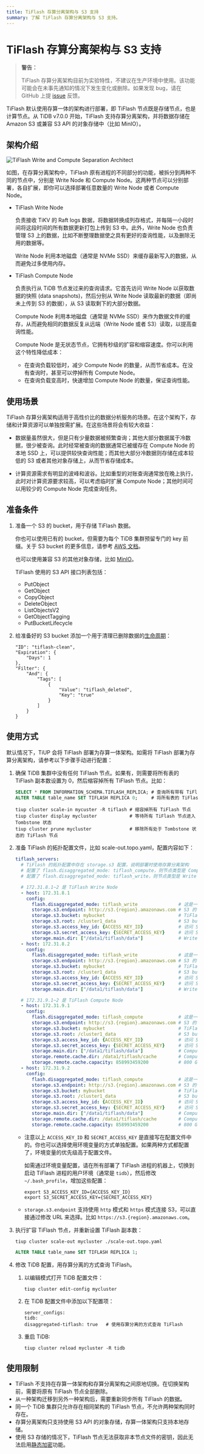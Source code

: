 ```yaml
---
title: TiFlash 存算分离架构与 S3 支持
summary: 了解 TiFlash 存算分离架构与 S3 支持。
---
```


# TiFlash 存算分离架构与 S3 支持

> **警告：**
>
> TiFlash 存算分离架构目前为实验特性，不建议在生产环境中使用。该功能可能会在未事先通知的情况下发生变化或删除。如果发现 bug，请在 GitHub 上提 [issue](https://github.com/pingcap/tiflash/issues) 反馈。

TiFlash 默认使用存算一体的架构进行部署，即 TiFlash 节点既是存储节点，也是计算节点。从 TiDB v7.0.0 开始，TiFlash 支持存算分离架构，并将数据存储在 Amazon S3 或兼容 S3 API 的对象存储中（比如 MinIO）。

## 架构介绍

![TiFlash Write and Compute Separation Architect](/media/tiflash/tiflash-s3.png)

如图，在存算分离架构中，TiFlash 原有进程的不同部分的功能，被拆分到两种不同的节点中，分别是 Write Node 和 Compute Node。这两种节点可以分别部署，各自扩展，即你可以选择部署任意数量的 Write Node 或者 Compute Node。

- TiFlash Write Node

    负责接收 TiKV 的 Raft logs 数据，将数据转换成列存格式，并每隔一小段时间将这段时间的所有数据更新打包上传到 S3 中。此外，Write Node 也负责管理 S3 上的数据，比如不断整理数据使之具有更好的查询性能，以及删除无用的数据等。

    Write Node 利用本地磁盘（通常是 NVMe SSD）来缓存最新写入的数据，从而避免过多使用内存。

- TiFlash Compute Node

    负责执行从 TiDB 节点发过来的查询请求。它首先访问 Write Node 以获取数据的快照 (data snapshots)，然后分别从 Write Node 读取最新的数据（即尚未上传到 S3 的数据），从 S3 读取剩下的大部分数据。

    Compute Node 利用本地磁盘（通常是 NVMe SSD）来作为数据文件的缓存，从而避免相同的数据反复从远端（Write Node 或者 S3）读取，以提高查询性能。

    Compute Node 是无状态节点，它拥有秒级的扩容和缩容速度。你可以利用这个特性降低成本：

    - 在查询负载较低时，减少 Compute Node 的数量，从而节省成本。在没有查询时，甚至可以停掉所有 Compute Node。
    - 在查询负载变高时，快速增加 Compute Node 的数量，保证查询性能。

## 使用场景

TiFlash 存算分离架构适用于高性价比的数据分析服务的场景。在这个架构下，存储和计算资源可以单独按需扩展。在这些场景将会有较大收益：

- 数据量虽然很大，但是只有少量数据被频繁查询；其他大部分数据属于冷数据，很少被查询。此时经常被查询的数据通常已被缓存在 Compute Node 的本地 SSD 上，可以提供较快查询性能；而其他大部分冷数据则存储在成本较低的 S3 或者其他对象存储上，从而节省存储成本。

- 计算资源需求有明显的波峰和波谷。比如重型的对账查询通常放在晚上执行，此时对计算资源要求较高，可以考虑临时扩展 Compute Node；其他时间可以用较少的 Compute Node 完成查询任务。

## 准备条件

1. 准备一个 S3 的 bucket，用于存储 TiFlash 数据。

    你也可以使用已有的 bucket，但需要为每个 TiDB 集群预留专门的 key 前缀。关于 S3 bucket 的更多信息，请参考 [AWS 文档](https://docs.aws.amazon.com/zh_cn/AmazonS3/latest/userguide/creating-buckets-s3.html)。

    也可以使用兼容 S3 的其他对象存储，比如 [MinIO](https://min.io/)。

    TiFlash 使用的 S3 API 接口列表包括：

    - PutObject
    - GetObject
    - CopyObject
    - DeleteObject
    - ListObjectsV2
    - GetObjectTagging
    - PutBucketLifecycle

2. 给准备好的 S3 bucket 添加一个用于清理已删除数据的[生命周期](https://docs.aws.amazon.com/zh_cn/AmazonS3/latest/userguide/object-lifecycle-mgmt.html)：

    ```shell
    "ID": "tiflash-clean",
    "Expiration": {
        "Days": 1
    },
    "Filter": {
        "And": {
            "Tags": [
                {
                    "Value": "tiflash_deleted", 
                    "Key": "true"
                }
            ]
        }
    }
    ```

## 使用方式

默认情况下，TiUP 会将 TiFlash 部署为存算一体架构。如需将 TiFlash 部署为存算分离架构，请参考以下步骤手动进行配置：

1. 确保 TiDB 集群中没有任何 TiFlash 节点。如果有，则需要将所有表的 TiFlash 副本数设置为 0，然后缩容掉所有 TiFlash 节点。比如：

    ```sql
    SELECT * FROM INFORMATION_SCHEMA.TIFLASH_REPLICA; # 查询所有带有 TiFlash 副本的表
    ALTER TABLE table_name SET TIFLASH REPLICA 0;     # 将所有表的 TiFlash 副本数设置为 0
    ```

    ```shell
    tiup cluster scale-in mycuster -R tiflash # 缩容掉所有 TiFlash 节点
    tiup cluster display mycluster            # 等待所有 TiFlash 节点进入 Tombstone 状态
    tiup cluster prune mycluster              # 移除所有处于 Tombstone 状态的 TiFlash 节点
    ```

2. 准备 TiFlash 的拓扑配置文件，比如 scale-out.topo.yaml，配置内容如下：

    ```yaml
    tiflash_servers:
      # TiFlash 的拓扑配置中存在 storage.s3 配置，说明部署时使用存算分离架构
      # 配置了 flash.disaggregated_mode: tiflash_compute，则节点类型是 Compute Node；
      # 配置了 flash.disaggregated_mode: tiflash_write，则节点类型是 Write Node

      # 172.31.8.1~2 是 TiFlash Write Node
      - host: 172.31.8.1
        config:
          flash.disaggregated_mode: tiflash_write               # 这是一个 Write Node
          storage.s3.endpoint: http://s3.{region}.amazonaws.com # S3 的 endpoint 地址
          storage.s3.bucket: mybucket                           # TiFlash 的所有数据存储在这个 bucket 中
          storage.s3.root: /cluster1_data                       # S3 bucket 中存储数据的根目录
          storage.s3.access_key_id: {ACCESS_KEY_ID}             # 访问 S3 的 ACCESS_KEY_ID
          storage.s3.secret_access_key: {SECRET_ACCESS_KEY}     # 访问 S3 的 SECRET_ACCESS_KEY
          storage.main.dir: ["/data1/tiflash/data"]             # Write Node 的本地数据目录，和存算一体的配置方式相同
      - host: 172.31.8.2
        config:
          flash.disaggregated_mode: tiflash_write               # 这是一个 Write Node
          storage.s3.endpoint: http://s3.{region}.amazonaws.com # S3 的 endpoint 地址
          storage.s3.bucket: mybucket                           # TiFlash 的所有数据存储在这个 bucket 中
          storage.s3.root: /cluster1_data                       # S3 bucket 中存储数据的根目录
          storage.s3.access_key_id: {ACCESS_KEY_ID}             # 访问 S3 的 ACCESS_KEY_ID
          storage.s3.secret_access_key: {SECRET_ACCESS_KEY}     # 访问 S3 的 SECRET_ACCESS_KEY
          storage.main.dir: ["/data1/tiflash/data"]             # Write Node 的本地数据目录，和存算一体的配置方式相同

      # 172.31.9.1~2 是 TiFlash Compute Node
      - host: 172.31.9.1
        config:
          flash.disaggregated_mode: tiflash_compute             # 这是一个 Compute Node
          storage.s3.endpoint: http://s3.{region}.amazonaws.com # S3 的 endpoint 地址
          storage.s3.bucket: mybucket                           # TiFlash 的所有数据存储在这个 bucket 中
          storage.s3.root: /cluster1_data                       # S3 bucket 中存储数据的根目录
          storage.s3.access_key_id: {ACCESS_KEY_ID}             # 访问 S3 的 ACCESS_KEY_ID
          storage.s3.secret_access_key: {SECRET_ACCESS_KEY}     # 访问 S3 的 SECRET_ACCESS_KEY
          storage.main.dir: ["/data1/tiflash/data"]             # Compute Node 的本地数据目录，和存算一体的配置方式相同
          storage.remote.cache.dir: /data1/tiflash/cache        # Compute Node 的本地数据缓存目录
          storage.remote.cache.capacity: 858993459200           # 800 GiB
      - host: 172.31.9.2
        config:
          flash.disaggregated_mode: tiflash_compute             # 这是一个 Compute Node
          storage.s3.endpoint: http://s3.{region}.amazonaws.com # S3 的 endpoint 地址
          storage.s3.bucket: mybucket                           # TiFlash 的所有数据存储在这个 bucket 中
          storage.s3.root: /cluster1_data                       # S3 bucket 中存储数据的根目录
          storage.s3.access_key_id: {ACCESS_KEY_ID}             # 访问 S3 的 ACCESS_KEY_ID
          storage.s3.secret_access_key: {SECRET_ACCESS_KEY}     # 访问 S3 的 SECRET_ACCESS_KEY
          storage.main.dir: ["/data1/tiflash/data"]             # Compute Node 的本地数据目录，和存算一体的配置方式相同
          storage.remote.cache.dir: /data1/tiflash/cache        # Compute Node 的本地数据缓存目录
          storage.remote.cache.capacity: 858993459200           # 800 GiB
    ```

    * 注意以上 `ACCESS_KEY_ID` 和 `SECRET_ACCESS_KEY` 是直接写在配置文件中的。你也可以选择使用环境变量的方式单独配置。如果两种方式都配置了，环境变量的优先级高于配置文件。

        如需通过环境变量配置，请在所有部署了 TiFlash 进程的机器上，切换到启动 TiFlash 进程的用户环境（通常是 `tidb`），然后修改 `~/.bash_profile`，增加这些配置：

        ```shell
        export S3_ACCESS_KEY_ID={ACCESS_KEY_ID}
        export S3_SECRET_ACCESS_KEY={SECRET_ACCESS_KEY}
        ```

    * `storage.s3.endpoint` 支持使用 `http` 模式和 `https` 模式连接 S3，可以直接通过修改 URL 来选择。比如 `https://s3.{region}.amazonaws.com`。

3. 执行扩容 TiFlash 节点，并重新设置 TiFlash 副本数：

    ```shell
    tiup cluster scale-out mycluster ./scale-out.topo.yaml
    ```

    ```sql
    ALTER TABLE table_name SET TIFLASH REPLICA 1;
    ```

4. 修改 TiDB 配置，用存算分离的方式查询 TiFlash。

    1. 以编辑模式打开 TiDB 配置文件：

          ```shell
          tiup cluster edit-config mycluster
          ```

    2. 在 TiDB 配置文件中添加以下配置项：

        ```shell
        server_configs:
        tidb:
        disaggregated-tiflash: true   # 使用存算分离的方式查询 TiFlash
        ```

    3. 重启 TiDB:

        ```shell
        tiup cluster reload mycluster -R tidb
        ```

## 使用限制

- TiFlash 不支持在存算一体架构和存算分离架构之间原地切换。在切换架构前，需要将原有 TiFlash 节点全部删除。
- 从一种架构迁移到另外一种架构后，需要重新同步所有 TiFlash 的数据。
- 同一个 TiDB 集群只允许存在相同架构的 TiFlash 节点，不允许两种架构同时存在。
- 存算分离架构只支持使用 S3 API 的对象存储，存算一体架构只支持本地存储。
- 使用 S3 存储的情况下，TiFlash 节点无法获取非本节点文件的密钥，因此无法启用[静态加密](/encryption-at-rest.md)功能。
